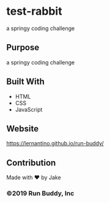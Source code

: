 # test-rabbit
a springy coding challenge

## Purpose
a springy coding challenge

## Built With
* HTML
* CSS
* JavaScript

## Website
https://lernantino.github.io/run-buddy/

## Contribution
Made with ❤️ by Jake

### ©️2019 Run Buddy, Inc 

